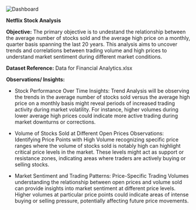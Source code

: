 
![Dashboard ](https://github.com/madaladharmateja/Tableau-Projects/assets/152619075/d53f4be4-7504-4d07-85fa-e811a672dd13)

**Netflix Stock Analysis**

**Objective:**
The primary objective is to undestand the relationship between the average number of stocks sold and the average high price on a monthly, quarter basis spanning the last 20 years. This analysis aims to uncover trends and correlations between trading volume and high prices to understand market sentiment during different market conditions.

**Dataset Reference:** Data for Financial Analytics.xlsx

**Observations/ Insights:**

* Stock Performance Over Time Insights: Trend Analysis will be observing the trends in the average number of stocks sold versus the average high price on a monthly basis might reveal periods of increased trading activity during market volatility. For instance, higher volumes during lower average high prices could indicate more active trading during market downturns or corrections.
  
* Volume of Stocks Sold at Different Open Prices Observations: Identifying Price Points with High Volume recognizing specific price ranges where the volume of stocks sold is notably high can highlight critical price levels in the market. These levels might act as support or resistance zones, indicating areas where traders are actively buying or selling stocks.

* Market Sentiment and Trading Patterns: Price-Specific Trading Volumes understanding the relationship between open prices and volume sold can provide insights into market sentiment at different price levels. Higher volumes at particular price points could indicate areas of intense buying or selling pressure, potentially affecting future price movements.


